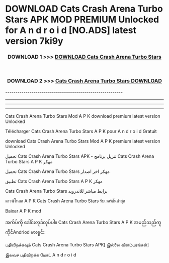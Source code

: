 # DOWNLOAD Cats Crash Arena Turbo Stars  APK MOD PREMIUM Unlocked for A n d r o i d [NO.ADS] latest version 7ki9y 



<div align="center">

<h3>DOWNLOAD 1 >>> <a href="https://getmod2.web.app/?judul=Cats Crash Arena Turbo Stars ">DOWNLOAD Cats Crash Arena Turbo Stars </a></h3><br>

<h3>DOWNLOAD 2 >>> <a href="https://getmod2.web.app/?judul=Cats Crash Arena Turbo Stars ">Cats Crash Arena Turbo Stars  DOWNLOAD </a></h3>

</div>
----------------------------------------------------------

----------------------------------------------------------

----------------------------------------------------------

----------------------------------------------------------

Cats Crash Arena Turbo Stars  Mod A P K download premium latest version Unlocked

Télécharger Cats Crash Arena Turbo Stars  A P K pour A n d r o i d Gratuit

download Cats Crash Arena Turbo Stars  Mod A P K premium latest version Unlocked

تحميل Cats Crash Arena Turbo Stars  APK - تنزيل برنامج Cats Crash Arena Turbo Stars  A P K مهكر

تحميل Cats Crash Arena Turbo Stars  مهكر اخر اصدار

تطبيق Cats Crash Arena Turbo Stars  A P K مهكر

Cats Crash Arena Turbo Stars  برابط مباشر للاندرويد

ดาวน์โหลด A P K Cats Crash Arena Turbo Stars  รับเวอร์ชันล่าสุด

Baixar A P K mod

အက်ပ်ကို ဒေါင်းလုဒ်လုပ်ပါ။ Cats Crash Arena Turbo Stars  A P K အမည်သည်ကူကိုင်Andriod ဗားရှင်း

பதிவிறக்கவும் Cats Crash Arena Turbo Stars  APK[ இல்லை விளம்பரங்கள்] 
 
இலவச பதிவிறக்க மோட் A n d r o i d



